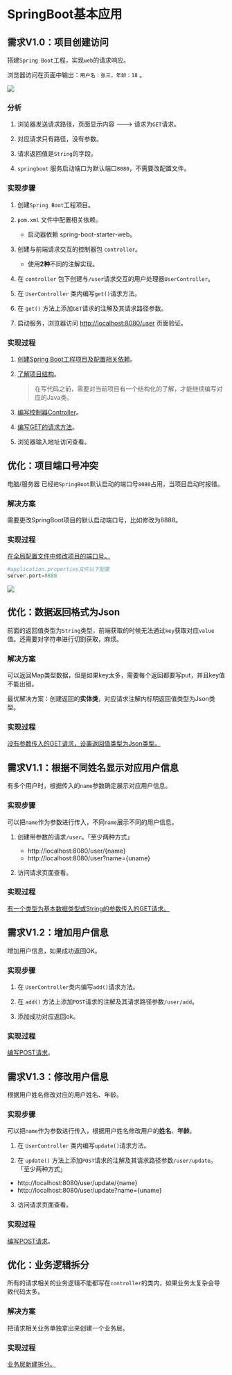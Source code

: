 # SpringBoot基本应用

## 需求V1.0：项目创建访问

搭建`Spring Boot`工程，实现`web`的请求响应。

浏览器访问在页面中输出：`用户名：张三，年龄：18` 。

![](https://cdn.jsdelivr.net/gh/TesterDevSoul/blog_pic/springboot/20230321190805.png)

### 分析

1. 浏览器发送请求路径，页面显示内容   --->   请求为`GET`请求。

2. 对应请求只有路径，没有参数。

3. 请求返回值是`String`的字段。

4. `springboot` 服务启动端口为默认端口`8080`，不需要改配置文件。


### 实现步骤

1. 创建`Spring Boot`工程项目。

2. `pom.xml` 文件中配置相关依赖。
   - 启动器依赖 spring-boot-starter-web。

3. 创建与前端请求交互的控制器包 `controller`。

   - 使用**2种**不同的注解实现。

4. 在 `controller` 包下创建与`/user`请求交互的用户处理器`UserController`。

5. 在 `UserController` 类内编写`get()`请求方法。

6. 在 `get()` 方法上添加`GET`请求的注解及其请求路径参数。
   
7. 启动服务，浏览器访问 [http://localhost:8080/user](http://localhost:8080/user) 页面验证。


### 实现过程

1. [创建Spring Boot工程项目及配置相关依赖](项目创建.md)。

2. [了解项目结构](项目结构.md)。
   >在写代码之前，需要对当前项目有一个结构化的了解，才能继续编写对应的Java类。

3. [编写控制器Controller](Controller控制器.md)。

4. [编写GET的请求方法](GET请求-无参&String返回值.md)。
   
5. 浏览器输入地址访问查看。


## 优化：项目端口号冲突

电脑/服务器 已经`把SpringBoot`默认启动的端口号`8080`占用，当项目启动时报错。

### 解决方案

需要更改SpringBoot项目的默认启动端口号，比如修改为8888。

### 实现过程

[在全局配置文件中修改项目的端口号。](全局配置文件.md)

```python
#application.properties文件以下配置
server.port=8888
```

![](https://cdn.jsdelivr.net/gh/TesterDevSoul/blog_pic/springboot/20230322120039.png)

## 优化：数据返回格式为Json

前面的返回值类型为`String`类型，前端获取的时候无法通过`key`获取对应`value`值。还需要对字符串进行切割获取，麻烦。

### 解决方案

可以返回Map类型数据，但是如果key太多，需要每个返回都要写put，并且key值不能出错。

最优解决方案：创建返回的**实体类**，对应请求注解内标明返回值类型为Json类型。


### 实现过程

[没有参数传入的GET请求，设置返回值类型为Json类型。](GET请求-无参&Json返回值.md)


## 需求V1.1：根据不同姓名显示对应用户信息

有多个用户时，根据传入的`name`参数确定展示对应用户信息。

### 实现步骤

可以把`name`作为参数进行传入，不同`name`展示不同的用户信息。

1. 创建带参数的请求`/user`。「至少两种方式」
   - http://localhost:8080/user/{name}
   - http://localhost:8080/user?name={uname}
  
2. 访问请求页面查看。



### 实现过程

[有一个类型为基本数据类型或String的参数传入的GET请求。](GET请求-有参&实体类返回值.md)




## 需求V1.2：增加用户信息

增加用户信息，如果成功返回OK。

### 实现步骤


1. 在 `UserController`类内编写`add()`请求方法。

2. 在 `add()` 方法上添加`POST`请求的注解及其请求路径参数`/user/add`。

3. 添加成功对应返回ok。

### 实现过程

[编写POST请求](POST请求-有参多个&实体类返回值.md)。


## 需求V1.3：修改用户信息

根据用户姓名修改对应的用户姓名、年龄。

### 实现步骤

可以把`name`作为参数进行传入，根据用户姓名修改用户的**姓名**、**年龄**。

1.  在 `UserController` 类内编写`update()`请求方法。

2.   在 `update()` 方法上添加`POST`请求的注解及其请求路径参数`/user/update`。「至少两种方式」
   - http://localhost:8080/user/update/{name}
   - http://localhost:8080/user/update?name={uname}

3. 访问请求页面查看。



### 实现过程

[编写POST请求](POST请求-有参&实体类返回值.md)。


## 优化：业务逻辑拆分

所有的请求相关的业务逻辑不能都写在`controller`的类内，如果业务太复杂会导致代码太多。

### 解决方案

把请求相关业务单独拿出来创建一个业务层。

### 实现过程

[业务层新建拆分。](Service层.md)

